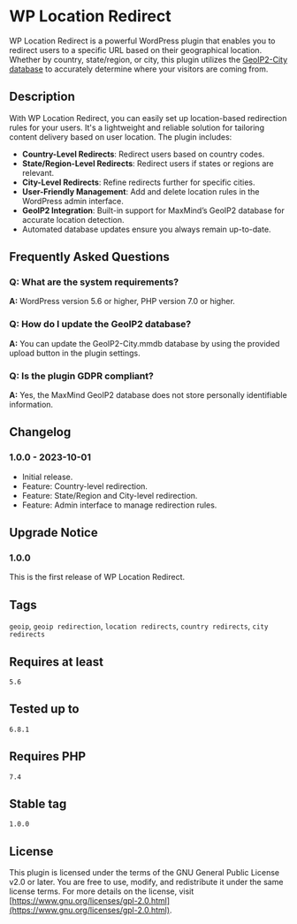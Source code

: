 # WP Location Redirect

WP Location Redirect is a powerful WordPress plugin that enables you to redirect users to a specific URL based on their geographical location. Whether by country, state/region, or city, this plugin utilizes the [GeoIP2-City database](https://dev.maxmind.com/geoip/geolite2-free-geolocation-data) to accurately determine where your visitors are coming from.

## Description

With WP Location Redirect, you can easily set up location-based redirection rules for your users. It's a lightweight and reliable solution for tailoring content delivery based on user location. The plugin includes:

* **Country-Level Redirects**: Redirect users based on country codes.
* **State/Region-Level Redirects**: Redirect users if states or regions are relevant.
* **City-Level Redirects**: Refine redirects further for specific cities.
* **User-Friendly Management**: Add and delete location rules in the WordPress admin interface.
* **GeoIP2 Integration**: Built-in support for MaxMind’s GeoIP2 database for accurate location detection.
* Automated database updates ensure you always remain up-to-date.

## Frequently Asked Questions

### Q: What are the system requirements?
**A:** WordPress version 5.6 or higher, PHP version 7.0 or higher.

### Q: How do I update the GeoIP2 database?
**A:** You can update the GeoIP2-City.mmdb database by using the provided upload button in the plugin settings.

### Q: Is the plugin GDPR compliant?
**A:** Yes, the MaxMind GeoIP2 database does not store personally identifiable information.

## Changelog

### 1.0.0 - 2023-10-01
* Initial release.
* Feature: Country-level redirection.
* Feature: State/Region and City-level redirection.
* Feature: Admin interface to manage redirection rules.

## Upgrade Notice

### 1.0.0
This is the first release of WP Location Redirect.

## Tags

`geoip`, `geoip redirection`, `location redirects`, `country redirects`, `city redirects`

## Requires at least

`5.6`

## Tested up to

`6.8.1`

## Requires PHP

`7.4`

## Stable tag

`1.0.0`

## License

This plugin is licensed under the terms of the GNU General Public License v2.0 or later. You are free to use, modify, and redistribute it under the same license terms. For more details on the license, visit [https://www.gnu.org/licenses/gpl-2.0.html](https://www.gnu.org/licenses/gpl-2.0.html).